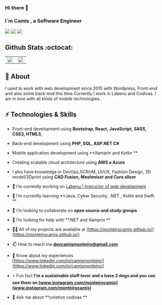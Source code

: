 ### Hi there 👋


<p align="center">
 
   ###  I´m Camis , a Software Engineer
  
  <a href="https://www.linkedin.com/in/camismchaves/"><img src="https://img.shields.io/badge/-monteirocamis-purple?style=flat&logo=Linkedin&logoColor=white" /></a>
  <a href="mailto:devcamismonteiro@gmail.com"><img src="https://img.shields.io/badge/-devcamismonteiro@gmail.com-c14438?style=flat&logo=Gmail&logoColor=white" /></a>
  <a href="https://monteirocamis.github.io"> <img src="https://img.shields.io/website?down_message=offline&up_message=online&url=https%3A%2F%2Fmonteirocamis.dev" /> </a>
</p>

## Github Stats :octocat:
<center>
<table>
  <tr>
    <td><img align="left" padding-right="10px" src=https://github-readme-stats.vercel.app/api?username=monteirocamis&show_icons=true ></td>
    <td><img align="left" padding-right="10px" src=https://github-readme-stats.vercel.app/api/top-langs/?username=monteirocamis&show_icons=true&layout=compact></td>
  </tr>  
</table>
</center>


## 🖖 About
I used to work with web development since 2015 with Wordpress, Front-end and also some back-end this time.Currently I work in Labenu and Codivas. I am  in love with all kinds of mobile technologies.

## ⚡ Technologies & Skills
- Front-end development using **Bootstrap, React, JavaScript, SASS, CSS3, HTML5,**
- Back-end development using **PHP, SQL, ASP.NET C#**
- Mobile application development using **Xamarin and Kotlin **
- Creating scalable cloud architecture using **AWS e Azure**
- I also have knowledge in DevOps,SCRUM, UI/UX, Fashion Design, 3D model/3Dprint using **CAD Fusion, Meshmixer and Cura slicer**


- 🔭 I’m currently working on [ Labenu | instructor of web development ](https://www.labenu.com.br/)

- 🌱 I’m currently learning **Java, Cyber Security, .NET , Kotlin and Swift. **

- 👯 I’m looking to collaborate on **open source and study groups**

- 🤝 I’m looking for help with **.NET and Xamarin **

- 👨‍💻 All of my projects are available at [https://monteirocamis.github.io/](https://monteirocamis.github.io/)

- 📫 How to reach me **devcamismonteiro@gmail.com**

- 📄 Know about my experiences [https://www.linkedin.com/in/camismonteiro/](https://www.linkedin.com/in/camismonteiro/)

- ⚡ Fun fact **I'm a sustainable stuff lover and a have 2 dogs and you can see them on [www.instagram.com/monteirocamis] (www.instagram.com/monteirocamis)**

- 💬 Ask me about **coletivo codivas **


